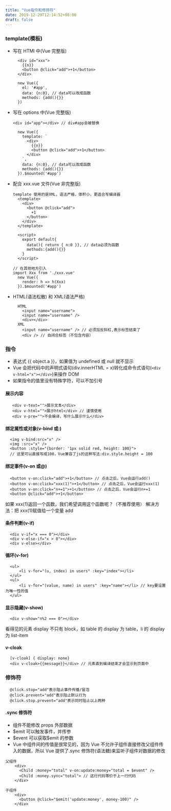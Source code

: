 ```yaml
---
title: "Vue指令和修饰符"
date: 2019-12-29T12:14:52+08:00
draft: false
---
```


### template(模板)

- 写在 HTMl 中(Vue 完整版)

  ```
    <div id="xxx">
      {{n}}
      <button @click="add">+1</button>
    </div>

    new Vue({
      el: '#app',
      data: {n:0}, // data可以改成函数
      methods: {add(){}}
    })
  ```

* 写在 options 中(Vue 完整版)

  ```
  <div id="app"></div> // div#app会被替换

    new Vue({
      template: `
        <div>
          {{n}}
          <button @click="add">+1</button>
        </div>
      `,
      data: {n:0}, // data可以改成函数
      methods: {add(){}}
    }).$mounted('#app')
  ```

* 配合 xxx.vue 文件(Vue 非完整版)

  ```
  template 使用的是XML，语法严格，体积小，更适合写编译器
    <template>
      <div>
        <button @click="add">
          +1
        </button>
      </div>
    </template>

    <script>
      export default{
        data(){ return { n:0 }}, // data必须为函数
        methods:{add(){}}
      }
    </script>
  ```

  ```
  // 在其他地方引入
  import Xxx from './xxx.vue'
    new Vue({
      render: h => h(Xxx)
    }).$mounted('#app')
  ```

* HTML(语法松散) 和 XML(语法严格)

  ```
    HTML
      <input name="username">
      <input name="username" />
      <div></div>
    XML
      <input name="username" /> // 必须加反斜杠,表示标签结束了
      <div /> // 自闭合标签（不包含内容）
  ```

### 指令

- 表达式 {{ object.a }}，如果值为 undefined 或 null 就不显示
- Vue 会把代码中的声明式语句(div.innerHTML = x)转化成命令式语句(`<div v-html="x"></div>`)来操作 DOM
- 如果指令的值里没有特殊字符，可以不加引号

#### 展示内容

```
   <div v-text="">展示文本</div>
   <div v-html="">展示html</div> // 谨慎使用
   <div v-pre="">不会编译，写什么展示什么</div>
```

#### 绑定属性或对象(v-bind 或:)

```
  <img v-bind:src="x" />
  <img :src="x" />
  <button :style="{border: '1px solid red, height: 100}">
  // 这里可以直接写成100，Vue兼容了js的这种写法:div.style.height = 100
```

#### 绑定事件(v-on 或@)

```
  <button v-on:click="add">+1</button> // 点击之后，Vue会运行add()
  <button v-on:click="xxx(1)">+1</button> // 点击之后，Vue会运行xxx(1)
  <button v-on:click="n+=1">+1</button> // 点击之后，Vue会运行n+=1
  <button @click="add">+1</button>
```

如果 xxx(1)返回一个函数，我们希望调用这个函数呢？（不推荐使用）
解决方法：把 xxx(1)赋值给一个变量 add

#### 条件判断(v-if)

```
  <div v-if="x === 0"></div>
  <div v-else-if="x > 0"></div>
  <div v-else></div>
```

#### 循环(v-for)

```
  <ul>
      <li v-for="(u, index) in users" :key="index"></li>
  </ul>
  <ul>
      <li v-for="(value, name) in users" :key="name"></li> // key要设置为唯一性的值
  </ul>
```

#### 显示隐藏(v-show)

```
  <div v-show="n%2 === 0"></div>
```

看得见的元素 display 不只有 block，如 table 的 display 为 table，li 的 display 为 list-item

#### v-cloak

```
  [v-cloak] { display: none}
  <div v-cloak>{{message}}</div> // 元素直到编译结束才会显示到页面中
```

### 修饰符

```
  @click.stop="add"表示阻止事件传播/冒泡
  @click.prevent="add"表示阻止默认行为
  @click.stop.prevent="add"表示同时阻止以上两种
```

#### .sync 修饰符

- 组件不能修改 props 外部数据
- \$emit 可以触发事件，并传参
- \$event 可以获取\$emit 的参数
- Vue 中组件间的传值是很常见的，因为 Vue 不允许子组件直接修改父组件传入的数据，所以 Vue 提供了.sync 修饰符(语法糖)来监听子组件对数据的修改

```
父组件
    <div>
      <Child :money="total" v-on:update:money="total = $event" />
      <Child :money.sync="total"> // 这行代码等价于上一行代码
    </div>
```

```
子组件
    <div>
      <button @click="$emit('update:money', money-100)" />
    </div>
```
